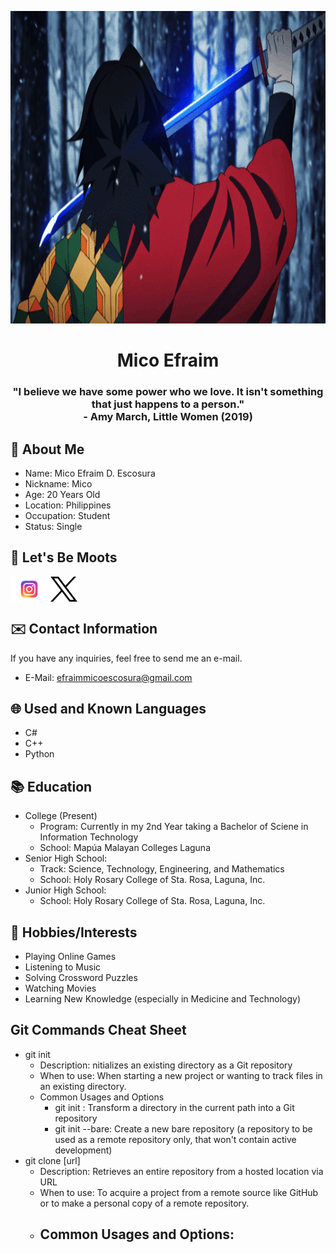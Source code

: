 <p align="center">
    <img height="500" width="1000" src="https://github.com/micoescsr/micoescsr/blob/main/3b434f61e5b2021466e5f58fd718becb.gif" alt="Giyu GIF">
</p>

<h1 align="center"> Mico Efraim </h1>
<h3 align="center"> "I believe we have some power who we love. It isn't something that just happens to a person." <br />- Amy March, Little Women (2019) </h3>

## 👀 About Me
- Name: Mico Efraim D. Escosura
- Nickname: Mico
- Age: 20 Years Old
- Location: Philippines
- Occupation: Student
- Status: Single

## 📱 Let's Be Moots
[<img src="https://github.com/micoescsr/micoescsr/blob/main/Instagram-Logo.wine.svg" height="40cm" align="center" alt="Follow micoescsr on Instagram"/>](https://www.instagram.com/micoescsr/)
[<img src="https://github.com/micoescsr/micoescsr/blob/main/logo-x-twitter.svg" height="40cm" align="center" alt="Follow micoescsr on Twitter/X"/>](https://twitter.com/micoescsr)

## ✉️ Contact Information
If you have any inquiries, feel free to send me an e-mail.
- E-Mail: efraimmicoescosura@gmail.com

## 🌐 Used and Known Languages
- C#
- C++
- Python

## 📚 Education
- College (Present)
    - Program: Currently in my 2nd Year taking a Bachelor of Sciene in Information Technology
    - School: Mapúa Malayan Colleges Laguna
- Senior High School:
    - Track: Science, Technology, Engineering, and Mathematics
    - School: Holy Rosary College of Sta. Rosa, Laguna, Inc.
- Junior High School:
    - School: Holy Rosary College of Sta. Rosa, Laguna, Inc.

## 🏓 Hobbies/Interests
- Playing Online Games
- Listening to Music
- Solving Crossword Puzzles
- Watching Movies
- Learning New Knowledge (especially in Medicine and Technology)

## Git Commands Cheat Sheet
- git init
    - Description: nitializes an existing directory as a Git repository
    - When to use: When starting a new project or wanting to track files in an existing directory.
    - Common Usages and Options
        - git init <directory>: Transform a directory in the current path into a Git repository
        - git init --bare: Create a new bare repository (a repository to be used as a remote repository only, that won't contain active development)
- git clone [url]
    - Description: Retrieves an entire repository from a hosted location via URL
    - When to use: To acquire a project from a remote source like GitHub or to make a personal copy of a remote repository.
    - Common Usages and Options:
        - 